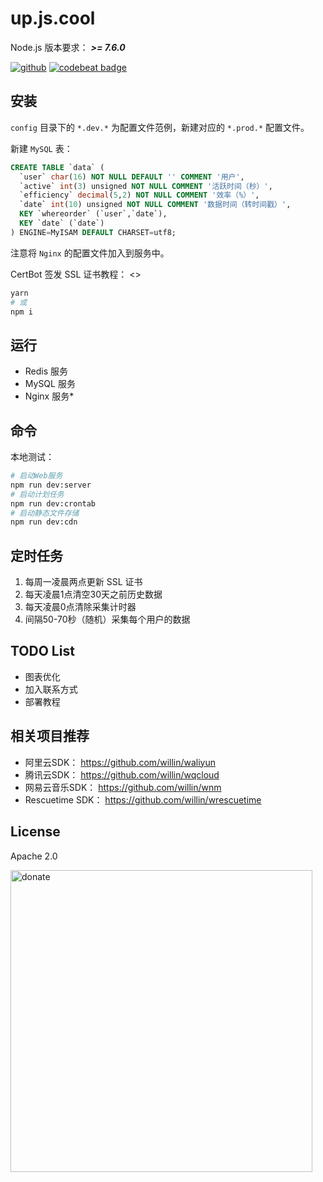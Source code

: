 # up.js.cool

Node.js 版本要求： ***>= 7.6.0***

[![github](https://img.shields.io/github/followers/willin.svg?style=social&label=Followers)](https://github.com/willin) [![codebeat badge](https://codebeat.co/badges/e057a1c3-49a1-44af-8cca-13aca31de5eb)](https://codebeat.co/projects/github-com-willin-up-js-cool-master)

## 安装

`config` 目录下的 `*.dev.*` 为配置文件范例，新建对应的 `*.prod.*` 配置文件。

新建 `MySQL` 表：

```sql
CREATE TABLE `data` (
  `user` char(16) NOT NULL DEFAULT '' COMMENT '用户',
  `active` int(3) unsigned NOT NULL COMMENT '活跃时间（秒）',
  `efficiency` decimal(5,2) NOT NULL COMMENT '效率（%）',
  `date` int(10) unsigned NOT NULL COMMENT '数据时间（转时间戳）',
  KEY `whereorder` (`user`,`date`),
  KEY `date` (`date`)
) ENGINE=MyISAM DEFAULT CHARSET=utf8;
```

注意将 `Nginx` 的配置文件加入到服务中。

CertBot 签发 SSL 证书教程： <>

```bash
yarn
# 或
npm i
```

## 运行

* Redis 服务
* MySQL 服务
* Nginx 服务\*

## 命令

本地测试：

```bash
# 启动Web服务
npm run dev:server
# 启动计划任务
npm run dev:crontab
# 启动静态文件存储
npm run dev:cdn
```

## 定时任务

1. 每周一凌晨两点更新 SSL 证书
2. 每天凌晨1点清空30天之前历史数据
3. 每天凌晨0点清除采集计时器
4. 间隔50-70秒（随机）采集每个用户的数据

## TODO List

* 图表优化
* 加入联系方式
* 部署教程

## 相关项目推荐

- 阿里云SDK： https://github.com/willin/waliyun
- 腾讯云SDK： https://github.com/willin/wqcloud
- 网易云音乐SDK： https://github.com/willin/wnm
- Rescuetime SDK： https://github.com/willin/wrescuetime

## License

Apache 2.0

<img width="483" alt="donate" src="https://user-images.githubusercontent.com/1890238/59274374-cd594300-8c8c-11e9-8ee8-fe9be4b49cdb.png">
